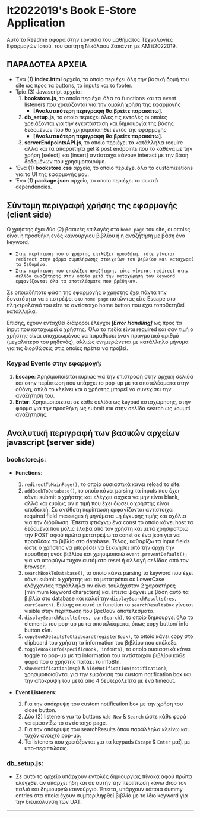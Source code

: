 # It2022019's Book E-Store Application

Αυτό το Readme αφορά στην εργασία του μαθήματος Τεχνολογίες Εφαρμογών Ιστού, του φοιτητή Νικόλαου Ζαπάντη με ΑΜ it2022019.

## ΠΑΡΑΔΟΤΕΑ ΑΡΧΕΙΑ
- Ένα (1) **index.html** αρχείο, το οποίο περιέχει όλη την βασική δομή του site ως προς τα buttons, τα inputs και το footer.
- Τρία (3) Javascript αρχεία:
    1. **bookstore.js**, το οποίο περιέχει όλα τα functions και τα event listeners που χρειάζονται για την ομαλή χρήση της εφαρμογής 
        - **[Αναλυτικότερη περιγραφή θα βρείτε παρακάτω]**.
    2. **db_setup.js**, το οποίο περιέχει όλες τις εντολές οι οποίες χρειάζονται για την εγκατάσταση και δημιουργία της βάσης δεδομένων που θα χρησιμοποιηθεί εντός της εφαρμογής 
        - **[Αναλυτικότερη περιγραφή θα βρείτε παρακάτω]**.
    3. **serverEndpointsAPI.js**, το οποίο περιέχει τα κατάλληλα require αλλά και τα απαραίτητα get & post endpoints που το καθένα με την χρήση [select] και [insert] αντίστοιχα κάνουν interact με την βάση δεδομένων που χρησιμοποιούμε.
- 'Ενα (1) **bookstore.css** αρχείο, το οποίο περιέχει όλα τα customizations για το UI της εφαρμογής μου.
- Ένα (1) **package.json** αρχείο, το οποίο περιέχει τα σωστά dependencies.

## Σύντομη περιγραφή χρήσης της εφαρμογής (client side)

Ο χρήστης έχει δύο (2) βασικές επιλογές στο `home page` του site, οι οποίες είναι η προσθήκη ενός καινούργιου βιβλίου ή η αναζήτηση με βάση ένα keyword.

- `Στην περίπτωση που ο χρήστης επιλέξει προσθήκη, τότε γίνεται redirect στην φόρμα συμπλήρωσης στοιχείων του βιβλίου και καταχωρεί τα δεδομένα.`
- `Στην περίπτωση που επιλέξει αναζήτηση, τότε γίνεται redirect στην σελίδα αναζήτησης στην οποία μετά την καταχώρηση του keyword εμφανίζονται όλα τα αποτελέσματα που βρέθηκαν.`

Σε οποιαδήποτε φάση της εφαρμογής ο χρήστης έχει πάντα την δυνατότητα να επιστρέψει στο `home page` πατώντας είτε Escape στο πληκτρολόγιό του είτε το αντίστοιχο home button που έχει τοποθετηθεί κατάλληλα.

Επίσης, έχουν ενταχθεί διάφοροι έλεγχοι ***[Error Handling]*** ως προς τα input που καταχωρεί ο χρήστης. Όλα τα πεδία είναι required και σαν τιμή ο χρήστης είναι υποχρεωμένος να παραθέσει έναν πραγματικό αριθμό (μεγαλύτερο του μηδενός), αλλιώς ενημερώνεται με κατάλληλο μήνυμα για τις διορθώσεις στις οποίες πρέπει να προβεί.

### Keypad Events στην εφαρμογή:

1. **Escape**: Χρησιμοποιείται κυρίως για την επιστροφή στην αρχική σελίδα και στην περίπτωση που υπάρχει το pop-up με τα αποτελέσματα στην οθόνη, 
    απλά το κλείνει και ο χρήστης μπορεί να συνεχίσει την αναζήτησή του.
2. **Enter**: Χρησιμοποιείται σε κάθε σελίδα ως keypad καταχώρησης, 
    στην φόρμα για την προσθήκη ως submit και στην σελίδα search ως κουμπί αναζήτησης.

## Αναλυτική περιγραφή των βασικών αρχείων javascript (server side)

### bookstore.js:
- **Functions**:
    1. `redirectToMainPage()`, το οποίο ουσιαστικά κάνει reload το site.
    2. `addBookToDatabase()`, το οποίο κάνει parsing τα inputs που έχει κάνει submit ο χρήστης και ελέγχει αρχικά να μην είναι blank, αλλά και κυρίως αν η τιμή που έχει δώσει ο χρήστης είναι αποδεκτή. Σε αντίθετη περίπτωση εμφανίζονται αντίστοιχα required field messages ή μηνύματα μη έγκυρης τιμής και σχόλια για την διόρθωση. Έπειτα φτιάχνω ένα const το οποίο κάνει host τα δεδομένα που μόλις έλαβα από τον χρήστη και μετά χρησιμοποιώ την POST αφού πρώτα μετατρέψω το const σε ένα json για να προσθέσω το βιβλίο στο database. Τέλος, καθαρίζω τα input fields ώστε ο χρήστης να μπορέσει να ξεκινήσει από την αρχή την προσθήκη ενός βιβλίου και χρησιμοποιώ `event.preventDefault();` για να αποφύγω τυχόν αυτόματο reset ή αλλαγή σελίδας από τον browser. 
    3. `searchBookToDatabase()`, το οποίο κάνει parsing το keyword που έχει κάνει submit ο χρήστης και το μετατρέπει σε LowerCase ελέγχοντας παράλληλα αν είναι τουλάχιστον 2 χαρακτήρες [minimum keyword characters] και έπειτα ψάχνει με βάση αυτό τα βιβλία στο database και καλεί την `displaySearchResults(res, currSearch)`. Επίσης σε αυτό το function το `searchResultsBox` γίνεται visible στην περίπτωση που βρεθούν αποτελέσματα.
    4. `displaySearchResults(res, currSearch)`, το οποίο δημιουργεί όλα τα elements του pop-up με τα αποτελέσματα, όπως copy button/ info button κλπ.
    5. `copyBookDetailsToClipboard(registerBook)`, το οποίο κάνει copy στο clipboard του χρήστη τα information του βιβλίου που επέλεξε.
    6. `toggleBookInfo(specificBook, infoBtn)`, το οποίο ουσιαστικά κάνει toggle το pop-up με τα information του αντίστοιχου βιβλίου κάθε φορά που ο χρήστης πατάει το infoBtn.
    7. `showNotification(msg)` & `hideNotification(notification)`, χρησιμοποιούνται για την εμφάνιση του custom notification box και την απόκρυψη του μετά από 4 δευτερόλεπτα με ένα timeout.
        
- **Event Listeners**:
    1. Για την απόκρυψη του custom notification box με την χρήση του close button.
    2. Δύο (2) listeners για τα buttons `Add New` & `Search` ώστε κάθε φορά να εμφανίζω το αντίστοιχο page.
    3. Για την απόκρυψη του searchResults όπου παράλληλα κλείνω και τυχόν ανοιχτό pop-up.
    4. Τα listeners που χρειάζονται για τα keypads `Escape` & `Enter` μαζί με υπο-περιπτώσεις.

### db_setup.js:
- Σε αυτό το αρχείο υπάρχουν εντολές δημιουργίας πίνακα αφού πρώτα ελεγχθεί αν υπάρχει ήδη και σε αυτήν την περίπτωση κάνω drop τον παλιό και δημιουργώ καινούργιο. Έπειτα, υπάρχουν κάποια dummy entries στα οποία έχουν συμπεριληφθεί βιβλία με το ίδιο keyword για την διευκόλυνση των UAT.

****
